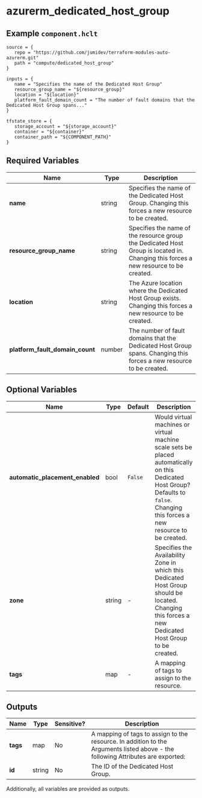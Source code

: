 # azurerm_dedicated_host_group



## Example `component.hclt`

```hcl
source = {
   repo = "https://github.com/jumidev/terraform-modules-auto-azurerm.git"   
   path = "compute/dedicated_host_group"   
}

inputs = {
   name = "Specifies the name of the Dedicated Host Group"   
   resource_group_name = "${resource_group}"   
   location = "${location}"   
   platform_fault_domain_count = "The number of fault domains that the Dedicated Host Group spans..."   
}

tfstate_store = {
   storage_account = "${storage_account}"   
   container = "${container}"   
   container_path = "${COMPONENT_PATH}"   
}

```

## Required Variables

| Name | Type |  Description |
| ---- | --------- |  ----------- |
| **name** | string |  Specifies the name of the Dedicated Host Group. Changing this forces a new resource to be created. | 
| **resource_group_name** | string |  Specifies the name of the resource group the Dedicated Host Group is located in. Changing this forces a new resource to be created. | 
| **location** | string |  The Azure location where the Dedicated Host Group exists. Changing this forces a new resource to be created. | 
| **platform_fault_domain_count** | number |  The number of fault domains that the Dedicated Host Group spans. Changing this forces a new resource to be created. | 

## Optional Variables

| Name | Type |  Default  |  Description |
| ---- | --------- |  ----------- | ----------- |
| **automatic_placement_enabled** | bool |  `False`  |  Would virtual machines or virtual machine scale sets be placed automatically on this Dedicated Host Group? Defaults to `false`. Changing this forces a new resource to be created. | 
| **zone** | string |  -  |  Specifies the Availability Zone in which this Dedicated Host Group should be located. Changing this forces a new Dedicated Host Group to be created. | 
| **tags** | map |  -  |  A mapping of tags to assign to the resource. | 



## Outputs

| Name | Type | Sensitive? | Description |
| ---- | ---- | --------- | --------- |
| **tags** | map | No  | A mapping of tags to assign to the resource. In addition to the Arguments listed above - the following Attributes are exported: | 
| **id** | string | No  | The ID of the Dedicated Host Group. | 

Additionally, all variables are provided as outputs.
